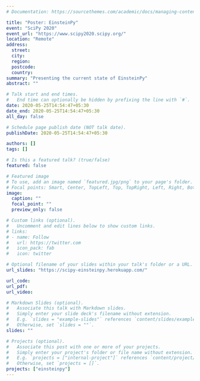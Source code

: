 ```yaml
---
# Documentation: https://sourcethemes.com/academic/docs/managing-content/

title: "Poster: EinsteinPy"
event: "SciPy 2020"
event_url: "https://www.scipy2020.scipy.org/"
location: "Remote"
address:
  street:
  city:
  region:
  postcode:
  country:
summary: "Presenting the current state of EinsteinPy"
abstract: ""

# Talk start and end times.
#   End time can optionally be hidden by prefixing the line with `#`.
date: 2020-05-25T14:54:47+05:30
date_end: 2020-05-25T14:54:47+05:30
all_day: false

# Schedule page publish date (NOT talk date).
publishDate: 2020-05-25T14:54:47+05:30

authors: []
tags: []

# Is this a featured talk? (true/false)
featured: false

# Featured image
# To use, add an image named `featured.jpg/png` to your page's folder.
# Focal points: Smart, Center, TopLeft, Top, TopRight, Left, Right, BottomLeft, Bottom, BottomRight.
image:
  caption: ""
  focal_point: ""
  preview_only: false

# Custom links (optional).
#   Uncomment and edit lines below to show custom links.
# links:
# - name: Follow
#   url: https://twitter.com
#   icon_pack: fab
#   icon: twitter

# Optional filename of your slides within your talk's folder or a URL.
url_slides: "https://scipy-einsteinpy.herokuapp.com/"

url_code:
url_pdf:
url_video:

# Markdown Slides (optional).
#   Associate this talk with Markdown slides.
#   Simply enter your slide deck's filename without extension.
#   E.g. `slides = "example-slides"` references `content/slides/example-slides.md`.
#   Otherwise, set `slides = ""`.
slides: ""

# Projects (optional).
#   Associate this post with one or more of your projects.
#   Simply enter your project's folder or file name without extension.
#   E.g. `projects = ["internal-project"]` references `content/project/deep-learning/index.md`.
#   Otherwise, set `projects = []`.
projects: ["einsteinpy"]
---
```

